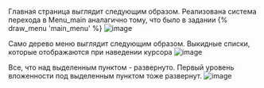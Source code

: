 Главная страница выглядит следующим образом. Реализована система перехода в Menu_main аналагично тому, что было в задании {% draw_menu 'main_menu' %}
![image](https://user-images.githubusercontent.com/105903188/227263319-a553c386-d78e-4c75-a5be-73c9dc61cf4e.png)


Само дерево меню выглядит следующим образом. Выкидные списки, которые отображаются при наведении курсора
![image](https://user-images.githubusercontent.com/105903188/227263831-89a5679a-0ed5-40f5-8a5c-43c4f3e7077a.png)

Все, что над выделенным пунктом - развернуто. Первый уровень вложенности под выделенным пунктом тоже развернут.
![image](https://user-images.githubusercontent.com/105903188/234499119-5e060c97-58c7-4767-ae27-992e60a0c6b1.png)

